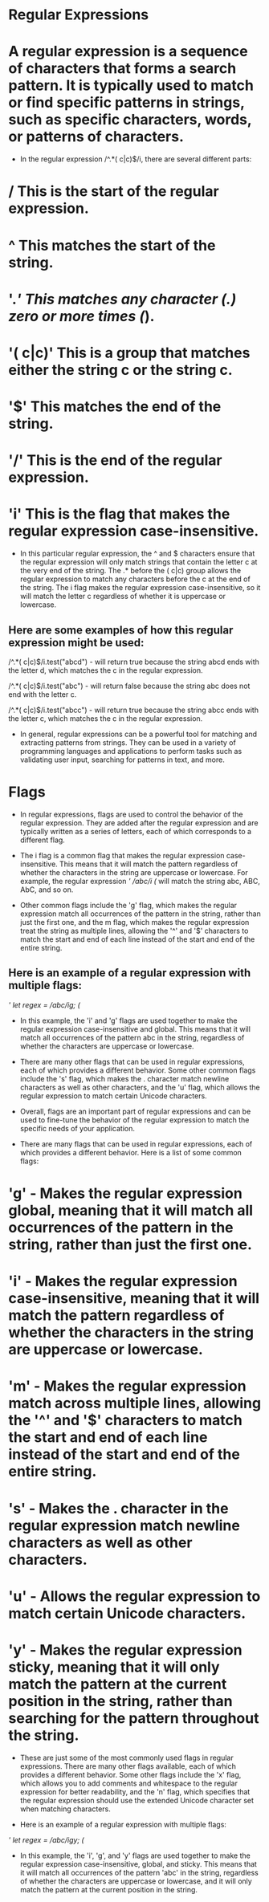 # Regular Expressions

# A regular expression is a sequence of characters that forms a search pattern. It is typically used to match or find specific patterns in strings, such as specific characters, words, or patterns of characters.

- In the regular expression /^.*( c|c)$/i, there are several different parts:

#    /      This is the start of the regular expression.
#    ^      This matches the start of the string.
#    '.*'     This matches any character (.) zero or more times (*).
#    '( c|c)' This is a group that matches either the string c or the string c.
#    '$'      This matches the end of the string.
#    '/'      This is the end of the regular expression.
#    'i'      This is the flag that makes the regular expression case-insensitive.

- In this particular regular expression, the ^ and $ characters ensure that the regular expression will only match strings that contain the letter c at the very end of the string. The .* before the ( c|c) group allows the regular expression to match any characters before the c at the end of the string. The i flag makes the regular expression case-insensitive, so it will match the letter c regardless of whether it is uppercase or lowercase.

## Here are some examples of how this regular expression might be used:

/^.*( c|c)$/i.test("abcd") -  will return true because the string abcd ends with the letter d, which matches the c in the regular expression.

/^.*( c|c)$/i.test("abc")  - will return false because the string abc does not end with the letter c.

/^.*( c|c)$/i.test("abcc")  - will return true because the string abcc ends with the letter c, which matches the c in the regular expression.

- In general, regular expressions can be a powerful tool for matching and extracting patterns from strings. They can be used in a variety of programming languages and applications to perform tasks such as validating user input, searching for patterns in text, and more.


# Flags

- In regular expressions, flags are used to control the behavior of the regular expression. They are added after the regular expression and are typically written as a series of letters, each of which corresponds to a different flag.

- The i flag is a common flag that makes the regular expression case-insensitive. This means that it will match the pattern regardless of whether the characters in the string are uppercase or lowercase. For example, the regular expression *' /abc/i (* will match the string abc, ABC, AbC, and so on.

- Other common flags include the 'g' flag, which makes the regular expression match all occurrences of the pattern in the string, rather than just the first one, and the m flag, which makes the regular expression treat the string as multiple lines, allowing the '^' and '$' characters to match the start and end of each line instead of the start and end of the entire string.

## Here is an example of a regular expression with multiple flags:

*' let regex = /abc/ig; (*

- In this example, the 'i' and 'g' flags are used together to make the regular expression case-insensitive and global. This means that it will match all occurrences of the pattern abc in the string, regardless of whether the characters are uppercase or lowercase.

- There are many other flags that can be used in regular expressions, each of which provides a different behavior. Some other common flags include the 's' flag, which makes the . character match newline characters as well as other characters, and the 'u' flag, which allows the regular expression to match certain Unicode characters.

- Overall, flags are an important part of regular expressions and can be used to fine-tune the behavior of the regular expression to match the specific needs of your application.

- There are many flags that can be used in regular expressions, each of which provides a different behavior. Here is a list of some common flags:

# 'g' - Makes the regular expression global, meaning that it will match all occurrences of the pattern in the string, rather than just the first one.
# 'i' - Makes the regular expression case-insensitive, meaning that it will match the pattern regardless of whether the characters in the string are uppercase or lowercase.
# 'm' - Makes the regular expression match across multiple lines, allowing the '^' and '$' characters to match the start and end of each line instead of the start and end of the entire string.
# 's' - Makes the . character in the regular expression match newline characters as well as other characters.
# 'u' - Allows the regular expression to match certain Unicode characters.
# 'y' - Makes the regular expression sticky, meaning that it will only match the pattern at the current position in the string, rather than searching for the pattern throughout the string.

- These are just some of the most commonly used flags in regular expressions. There are many other flags available, each of which provides a different behavior. Some other flags include the 'x' flag, which allows you to add comments and whitespace to the regular expression for better readability, and the 'n' flag, which specifies that the regular expression should use the extended Unicode character set when matching characters.

- Here is an example of a regular expression with multiple flags:

*' let regex = /abc/igy; (*

- In this example, the 'i', 'g', and 'y' flags are used together to make the regular expression case-insensitive, global, and sticky. This means that it will match all occurrences of the pattern 'abc' in the string, regardless of whether the characters are uppercase or lowercase, and it will only match the pattern at the current position in the string.